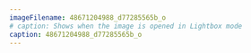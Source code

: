 ```yaml
---
imageFilename: 48671204988_d77285565b_o
# caption: Shows when the image is opened in Lightbox mode
caption: 48671204988_d77285565b_o
---
```

